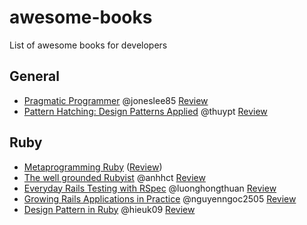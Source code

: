 # awesome-books
List of awesome books for developers


## General

* [Pragmatic Programmer](https://pragprog.com/the-pragmatic-programmer) @joneslee85 [Review]()
* [Pattern Hatching: Design Patterns Applied](http://isa.unomaha.edu/wp-content/uploads/2012/08/Design-Patterns.pdf) @thuypt [Review](https://github.com/ruby-vietnam/awesome-books/pull/7)

## Ruby
* [Metaprogramming Ruby](https://pragprog.com/book/ppmetr2/metaprogramming-ruby-2) ([Review](https://github.com/ruby-vietnam/awesome-books/pull/2))
* [The well grounded Rubyist](http://www.manning.com/black2/) @anhhct [Review](https://github.com/ruby-vietnam/awesome-books/pull/6)
* [Everyday Rails Testing with RSpec](https://leanpub.com/everydayrailsrspec) @luonghongthuan [Review](https://github.com/ruby-vietnam/awesome-books/pull/4)
* [Growing Rails Applications in Practice](https://leanpub.com/growing-rails) @nguyenngoc2505 [Review](https://github.com/ruby-vietnam/awesome-books/pull/11)
* [Design Pattern in Ruby](http://designpatternsinruby.com/) @hieuk09 [Review](https://github.com/ruby-vietnam/awesome-books/pull/10)
